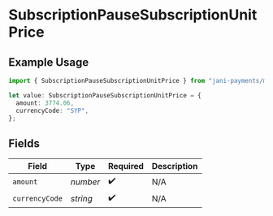 # SubscriptionPauseSubscriptionUnitPrice

## Example Usage

```typescript
import { SubscriptionPauseSubscriptionUnitPrice } from "jani-payments/models/operations";

let value: SubscriptionPauseSubscriptionUnitPrice = {
  amount: 3774.06,
  currencyCode: "SYP",
};
```

## Fields

| Field              | Type               | Required           | Description        |
| ------------------ | ------------------ | ------------------ | ------------------ |
| `amount`           | *number*           | :heavy_check_mark: | N/A                |
| `currencyCode`     | *string*           | :heavy_check_mark: | N/A                |